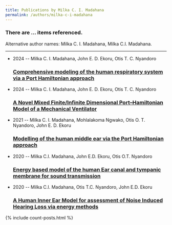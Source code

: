 ```yaml
---
title: Publications by Milka C. I. Madahana
permalink: /authors/milka-c-i-madahana
---
```


<h3 id="number-posts">There are ... items referenced.</h3>
<p id='info-authors'>Alternative author names: Milka C. I. Madahana, Milka C.I. Madahana.</p>
<hr />
<ul class="post-list">
<li><span class='post-meta'>2024 -- Milka C. I. Madahana, John E. D. Ekoru, Otis T. C. Nyandoro</span><h3><a class='post-link' href="{{ site.baseurl }}/comprehensive-modeling-of-the-human-respiratory-system-via-a-port-hamiltonian-approach">Comprehensive modeling of the human respiratory system via a Port Hamiltonian approach</a></h3></li>
<li><span class='post-meta'>2024 -- Milka C. I. Madahana, John E. D. Ekoru, Otis T. C. Nyandoro</span><h3><a class='post-link' href="{{ site.baseurl }}/a-novel-mixed-finite-infinite-dimensional-port-hamiltonian-model-of-a-mechanical-ventilator">A Novel Mixed Finite/Infinite Dimensional Port–Hamiltonian Model of a Mechanical Ventilator</a></h3></li>
<li><span class='post-meta'>2021 -- Milka C. I. Madahana, Mohlalakoma Ngwako, Otis O. T. Nyandoro, John E. D. Ekoru</span><h3><a class='post-link' href="{{ site.baseurl }}/modelling-of-the-human-middle-ear-via-the-port-hamiltonian-approach">Modelling of the human middle ear via the Port Hamiltonian approach</a></h3></li>
<li><span class='post-meta'>2020 -- Milka C.I. Madahana, John E.D. Ekoru, Otis O.T. Nyandoro</span><h3><a class='post-link' href="{{ site.baseurl }}/energy-based-model-of-the-human-ear-canal-and-tympanic-membrane-for-sound-transmission">Energy based model of the human Ear canal and tympanic membrane for sound transmission</a></h3></li>
<li><span class='post-meta'>2020 -- Milka C.I. Madahana, Otis T.C. Nyandoro, John E.D. Ekoru</span><h3><a class='post-link' href="{{ site.baseurl }}/a-human-inner-ear-model-for-assessment-of-noise-induced-hearing-loss-via-energy-methods">A Human Inner Ear Model for assessment of Noise Induced Hearing Loss via energy methods</a></h3></li>

</ul>
{% include count-posts.html %}
